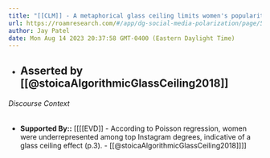 ```yaml
---
title: "[[CLM]] - A metaphorical glass ceiling limits women's popularity on Instagram."
url: https://roamresearch.com/#/app/dg-social-media-polarization/page/5ENO3ZU_P
author: Jay Patel
date: Mon Aug 14 2023 20:37:58 GMT-0400 (Eastern Daylight Time)
---
```


- ## Asserted by [[@stoicaAlgorithmicGlassCeiling2018]]

###### Discourse Context

- **Supported By::** [[[[EVD]] - According to Poisson regression, women were underrepresented among top Instagram degrees, indicative of a glass ceiling effect (p.3). - [[@stoicaAlgorithmicGlassCeiling2018]]]]

